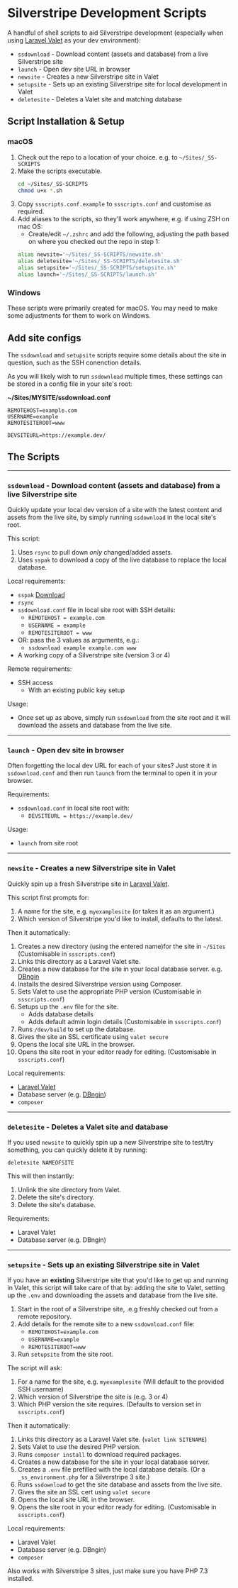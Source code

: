 # Silverstripe Development Scripts

A handful of shell scripts to aid Silverstripe development (especially when using [Laravel Valet](https://laravel.com/docs/9.x/valet) as your dev environment):

* `ssdownload` - Download content (assets and database) from a live Silverstripe site
* `launch` - Open dev site URL in browser
* `newsite` - Creates a new Silverstripe site in Valet
* `setupsite` - Sets up an existing Silverstripe site for local development in Valet
* `deletesite` - Deletes a Valet site and matching database

## Script Installation & Setup

### macOS
1. Check out the repo to a location of your choice. e.g. to `~/Sites/_SS-SCRIPTS`
2. Make the scripts executable.
    ````bash
    cd ~/Sites/_SS-SCRIPTS
    chmod u+x *.sh
    ````
2. Copy `ssscripts.conf.example` to `ssscripts.conf` and customise as required.
3. Add aliases to the scripts, so they'll work anywhere, e.g. if using ZSH on mac OS:
    * Create/edit `~/.zshrc` and add the following, adjusting the path based on where you checked out the repo in step 1:
    ````bash
    alias newsite='~/Sites/_SS-SCRIPTS/newsite.sh'
    alias deletesite='~/Sites/_SS-SCRIPTS/deletesite.sh'
    alias setupsite='~/Sites/_SS-SCRIPTS/setupsite.sh'
    alias launch='~/Sites/_SS-SCRIPTS/launch.sh'
    ````

### Windows
These scripts were primarily created for macOS. You may need to make some adjustments for them to work on Windows.

## Add site configs

The `ssdownload` and `setupsite` scripts require some details about the site in question, such as the SSH conenction details. 

As you will likely wish to run `ssdownload` multiple times, these settings can be stored in a config file in your site's root:

__~/Sites/MYSITE/ssdownload.conf__
````
REMOTEHOST=example.com
USERNAME=example
REMOTESITEROOT=www

DEVSITEURL=https://example.dev/
````


## The Scripts
---

### `ssdownload` - Download content (assets and database) from a live Silverstripe site
Quickly update your local dev version of a site with the latest content and assets from the live site, by simply running `ssdownload` in the local site's root.

This script:
1. Uses `rsync` to pull down *only* changed/added assets.
2. Uses `sspak` to download a copy of the live database to replace the local database.

Local requirements:
* `sspak` [Download](https://github.com/silverstripe/sspak)
* `rsync`
* `ssdownload.conf` file in local site root with SSH details:
    * `REMOTEHOST = example.com`
    * `USERNAME = example`
    * `REMOTESITEROOT = www`
* OR: pass the 3 values as arguments, e.g.:
    * `ssdownload example example.com www`
* A working copy of a Silverstripe site (version 3 or 4)

Remote requirements:
* SSH access
    * With an existing public key setup

Usage:
* Once set up as above, simply run `ssdownload` from the site root and it will download the assets and database from the live site.

---

### `launch` - Open dev site in browser
Often forgetting the local dev URL for each of your sites? Just store it in `ssdownload.conf` and then run `launch` from the terminal to open it in your browser.

Requirements:
* `ssdownload.conf` in local site root with:
  * `DEVSITEURL = https://example.dev/`

Usage:
* `launch` from site root

---

### `newsite` - Creates a new Silverstripe site in Valet
Quickly spin up a fresh Silverstripe site in [Laravel Valet](https://laravel.com/docs/9.x/valet).

This script first prompts for:

1. A name for the site, e.g. `myexamplesite` (or takes it as an argument.)
2. Which version of Silverstripe you'd like to install, defaults to the latest.

Then it automatically:

1. Creates a new directory (using the entered name)for the site in `~/Sites` (Customisable in `ssscripts.conf`)
2. Links this directory as a Laravel Valet site.
2. Creates a new database for the site in your local database server. e.g. [DBngin](https://dbngin.com/)
4. Installs the desired Silverstripe version using Composer.
5. Sets Valet to use the appropriate PHP version (Customisable in `ssscripts.conf`)
5. Setups up the `.env` file for the site.
    * Adds database details
    * Adds default admin login details (Customisable in `ssscripts.conf`)
6. Runs `/dev/build` to set up the database.
7. Gives the site an SSL certificate using `valet secure`
8. Opens the local site URL in the browser.
9. Opens the site root in your editor ready for editing. (Customisable in `ssscripts.conf`)

Local requirements:
* [Laravel Valet](https://laravel.com/docs/9.x/valet)
* Database server (e.g. [DBngin](https://dbngin.com/))
* `composer`

---

### `deletesite` - Deletes a Valet site and database

If you used `newsite` to quickly spin up a new Silverstripe site to test/try something, you can quickly delete it by running:
````
deletesite NAMEOFSITE
````
This will then instantly:
1. Unlink the site directory from Valet.
2. Delete the site's directory.
3. Delete the site's database.

Requirements:
* Laravel Valet
* Database server (e.g. DBngin)

---

### `setupsite` - Sets up an existing Silverstripe site in Valet

If you have an __existing__ Silverstripe site that you'd like to get up and running in Valet, this script will take care of that by: adding the site to Valet, setting up the `.env` and downloading the assets and database from the live site.

1. Start in the root of a Silverstripe site, .e.g freshly checked out from a remote repository.
2. Add details for the remote site to a new `ssdownload.conf` file:
    * `REMOTEHOST=example.com`
    * `USERNAME=example`
    * `REMOTESITEROOT=www`
3. Run `setupsite` from the site root.

The script will ask:
1. For a name for the site, e.g. `myexamplesite` (Will default to the provided SSH username) 
2. Which version of Silverstripe the site is (e.g. 3 or 4)
3. Which PHP version the site requires. (Defaults to version set in `ssscripts.conf`)

Then it automatically:
1. Links this directory as a Laravel Valet site. (`valet link SITENAME`)
2. Sets Valet to use the desired PHP version.
3. Runs `composer install` to download required packages.
4. Creates a new database for the site in your local database server.
5. Creates a `.env` file prefilled with the local database details. (Or a `_ss_environment.php` for a Silverstripe 3 site.)
6. Runs `ssdownload` to get the site database and assets from the live site.
7. Gives the site an SSL cert using `valet secure`
8. Opens the local site URL in the browser.
9. Opens the site root in your editor ready for editing. (Customisable in `ssscripts.conf`)

Local requirements:
* Laravel Valet
* Database server (e.g. DBngin)
* `composer`

Also works with Silverstripe 3 sites, just make sure you have PHP 7.3 installed.

